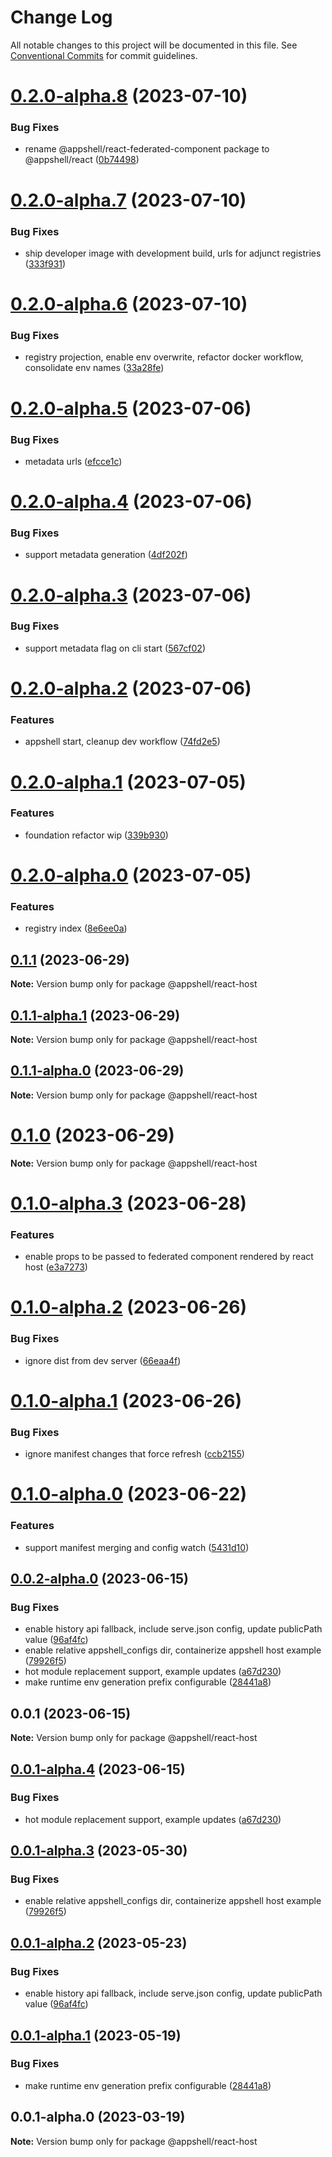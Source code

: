 # Change Log

All notable changes to this project will be documented in this file.
See [Conventional Commits](https://conventionalcommits.org) for commit guidelines.

# [0.2.0-alpha.8](https://github.com/navaris/appshell/compare/@appshell/react-host@0.2.0-alpha.7...@appshell/react-host@0.2.0-alpha.8) (2023-07-10)


### Bug Fixes

* rename @appshell/react-federated-component package to @appshell/react ([0b74498](https://github.com/navaris/appshell/commit/0b74498bf17ba73db4d936c8a012af1d3b111a28))





# [0.2.0-alpha.7](https://github.com/navaris/appshell/compare/@appshell/react-host@0.2.0-alpha.6...@appshell/react-host@0.2.0-alpha.7) (2023-07-10)


### Bug Fixes

* ship developer image with development build, urls for adjunct registries ([333f931](https://github.com/navaris/appshell/commit/333f9314854a93ab3f8e57dfde806baf26012e6c))





# [0.2.0-alpha.6](https://github.com/navaris/appshell/compare/@appshell/react-host@0.2.0-alpha.5...@appshell/react-host@0.2.0-alpha.6) (2023-07-10)


### Bug Fixes

* registry projection, enable env overwrite, refactor docker workflow, consolidate env names ([33a28fe](https://github.com/navaris/appshell/commit/33a28fe76b58e05c5b6b6b33d4b402e52bb29e70))





# [0.2.0-alpha.5](https://github.com/navaris/appshell/compare/@appshell/react-host@0.2.0-alpha.4...@appshell/react-host@0.2.0-alpha.5) (2023-07-06)


### Bug Fixes

* metadata urls ([efcce1c](https://github.com/navaris/appshell/commit/efcce1ce4cb1745afa83661cae1414a73f837483))





# [0.2.0-alpha.4](https://github.com/navaris/appshell/compare/@appshell/react-host@0.2.0-alpha.3...@appshell/react-host@0.2.0-alpha.4) (2023-07-06)


### Bug Fixes

* support metadata generation ([4df202f](https://github.com/navaris/appshell/commit/4df202f0fd3b9ca6c660975b75eb0ac9b60225c2))





# [0.2.0-alpha.3](https://github.com/navaris/appshell/compare/@appshell/react-host@0.2.0-alpha.2...@appshell/react-host@0.2.0-alpha.3) (2023-07-06)


### Bug Fixes

* support metadata flag on cli start ([567cf02](https://github.com/navaris/appshell/commit/567cf02a52150054b855197371681f426382b454))





# [0.2.0-alpha.2](https://github.com/navaris/appshell/compare/@appshell/react-host@0.2.0-alpha.1...@appshell/react-host@0.2.0-alpha.2) (2023-07-06)


### Features

* appshell start, cleanup dev workflow ([74fd2e5](https://github.com/navaris/appshell/commit/74fd2e5a5acd2415482268175c7f3f16cd7c93ec))





# [0.2.0-alpha.1](https://github.com/navaris/appshell/compare/@appshell/react-host@0.1.1...@appshell/react-host@0.2.0-alpha.1) (2023-07-05)


### Features

* foundation refactor wip ([339b930](https://github.com/navaris/appshell/commit/339b9306accaa9aba1712f3a0dee6c4cab7ed273))





# [0.2.0-alpha.0](https://github.com/navaris/appshell/compare/@appshell/react-host@0.1.1...@appshell/react-host@0.2.0-alpha.0) (2023-07-05)


### Features

* registry index ([8e6ee0a](https://github.com/navaris/appshell/commit/8e6ee0a6a377584efa2ee702168025f46108b8c5))





## [0.1.1](https://github.com/navaris/appshell/compare/@appshell/react-host@0.1.1-alpha.1...@appshell/react-host@0.1.1) (2023-06-29)

**Note:** Version bump only for package @appshell/react-host





## [0.1.1-alpha.1](https://github.com/navaris/appshell/compare/@appshell/react-host@0.1.0...@appshell/react-host@0.1.1-alpha.1) (2023-06-29)

**Note:** Version bump only for package @appshell/react-host






## [0.1.1-alpha.0](https://github.com/navaris/appshell/compare/@appshell/react-host@0.1.0-alpha.3...@appshell/react-host@0.1.1-alpha.0) (2023-06-29)

**Note:** Version bump only for package @appshell/react-host





# [0.1.0](https://github.com/navaris/appshell/compare/@appshell/react-host@0.1.0-alpha.3...@appshell/react-host@0.1.0) (2023-06-29)

**Note:** Version bump only for package @appshell/react-host





# [0.1.0-alpha.3](https://github.com/navaris/appshell/compare/@appshell/react-host@0.1.0-alpha.2...@appshell/react-host@0.1.0-alpha.3) (2023-06-28)


### Features

* enable props to be passed to federated component rendered by react host ([e3a7273](https://github.com/navaris/appshell/commit/e3a72738455e179c9cc0b3f1ae29cf61b7c6d765))





# [0.1.0-alpha.2](https://github.com/navaris/appshell/compare/@appshell/react-host@0.1.0-alpha.1...@appshell/react-host@0.1.0-alpha.2) (2023-06-26)


### Bug Fixes

* ignore dist from dev server ([66eaa4f](https://github.com/navaris/appshell/commit/66eaa4f0f7909de289aa25bd8962d0d018be8c89))





# [0.1.0-alpha.1](https://github.com/navaris/appshell/compare/@appshell/react-host@0.1.0-alpha.0...@appshell/react-host@0.1.0-alpha.1) (2023-06-26)


### Bug Fixes

* ignore manifest changes that force refresh ([ccb2155](https://github.com/navaris/appshell/commit/ccb2155a26bd3f6861f43805bb674ae4906375c1))





# [0.1.0-alpha.0](https://github.com/navaris/appshell/compare/@appshell/react-host@0.0.2-alpha.0...@appshell/react-host@0.1.0-alpha.0) (2023-06-22)


### Features

* support manifest merging and config watch ([5431d10](https://github.com/navaris/appshell/commit/5431d100ec7f5106cab66d3009ce5f836e452715))





## [0.0.2-alpha.0](https://github.com/navaris/appshell/compare/@appshell/react-host@0.0.1...@appshell/react-host@0.0.2-alpha.0) (2023-06-15)


### Bug Fixes

* enable history api fallback, include serve.json config, update publicPath value ([96af4fc](https://github.com/navaris/appshell/commit/96af4fc8cd14006aa477964daa4e37d29803191c))
* enable relative appshell_configs dir, containerize appshell host example ([79926f5](https://github.com/navaris/appshell/commit/79926f5e2b1ae29c4d7349c0babcb93d3b147485))
* hot module replacement support, example updates ([a67d230](https://github.com/navaris/appshell/commit/a67d2303b40f5911373225cc0b4ccf9b67c33d11))
* make runtime env generation prefix configurable ([28441a8](https://github.com/navaris/appshell/commit/28441a854cd03dfd4b89fb932efba571af221cd2))





## 0.0.1 (2023-06-15)

**Note:** Version bump only for package @appshell/react-host





## [0.0.1-alpha.4](https://github.com/navaris/appshell/compare/@appshell/react-host@0.0.1-alpha.3...@appshell/react-host@0.0.1-alpha.4) (2023-06-15)


### Bug Fixes

* hot module replacement support, example updates ([a67d230](https://github.com/navaris/appshell/commit/a67d2303b40f5911373225cc0b4ccf9b67c33d11))





## [0.0.1-alpha.3](https://github.com/navaris/appshell/compare/@appshell/react-host@0.0.1-alpha.2...@appshell/react-host@0.0.1-alpha.3) (2023-05-30)


### Bug Fixes

* enable relative appshell_configs dir, containerize appshell host example ([79926f5](https://github.com/navaris/appshell/commit/79926f5e2b1ae29c4d7349c0babcb93d3b147485))





## [0.0.1-alpha.2](https://github.com/navaris/appshell/compare/@appshell/react-host@0.0.1-alpha.1...@appshell/react-host@0.0.1-alpha.2) (2023-05-23)


### Bug Fixes

* enable history api fallback, include serve.json config, update publicPath value ([96af4fc](https://github.com/navaris/appshell/commit/96af4fc8cd14006aa477964daa4e37d29803191c))





## [0.0.1-alpha.1](https://github.com/navaris/appshell/compare/@appshell/react-host@0.0.1-alpha.0...@appshell/react-host@0.0.1-alpha.1) (2023-05-19)


### Bug Fixes

* make runtime env generation prefix configurable ([28441a8](https://github.com/navaris/appshell/commit/28441a854cd03dfd4b89fb932efba571af221cd2))





## 0.0.1-alpha.0 (2023-03-19)

**Note:** Version bump only for package @appshell/react-host
